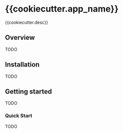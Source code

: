 {{cookiecutter.app_name}}
==============================

{{cookiecutter.desc}}

## Overview

TODO

## Installation

TODO

## Getting started

TODO

### Quick Start

TODO
